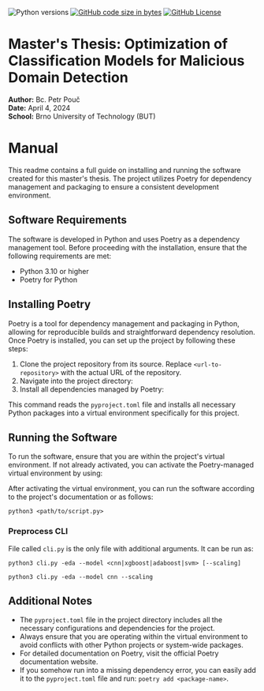 ![Python versions](https://img.shields.io/pypi/pyversions/Django)
[![GitHub code size in bytes](https://img.shields.io/github/languages/code-size/surViVeCZ/Classification-Optimalization-Strategies?branch=main&label=Code%20Size&logo=GitHub&logoColor=ffffff&labelColor=282828&style=flat)](https://github.com/surViVeCZ/Classification-Optimalization-Strategies)
[![GitHub License](https://img.shields.io/github/license/mashape/apistatus?branch=master&label=License&logo=GitHub&logoColor=ffffff&labelColor=282828&color=informational&style=flat)]()



# Master's Thesis: Optimization of Classification Models for Malicious Domain Detection

**Author:** Bc. Petr Pouč  
**Date:** April 4, 2024  
**School:** Brno University of Technology (BUT)


# Manual

This readme contains a full guide on installing and running the software created for this master's thesis. The project utilizes Poetry for dependency management and packaging to ensure a consistent development environment.

## Software Requirements

The software is developed in Python and uses Poetry as a dependency management tool. Before proceeding with the installation, ensure that the following requirements are met:

- Python 3.10 or higher
- Poetry for Python

## Installing Poetry

Poetry is a tool for dependency management and packaging in Python, allowing for reproducible builds and straightforward dependency resolution. Once Poetry is installed, you can set up the project by following these steps:

1. Clone the project repository from its source. Replace `<url-to-repository>` with the actual URL of the repository.
2. Navigate into the project directory:
3. Install all dependencies managed by Poetry:

This command reads the `pyproject.toml` file and installs all necessary Python packages into a virtual environment specifically for this project.

## Running the Software

To run the software, ensure that you are within the project's virtual environment. If not already activated, you can activate the Poetry-managed virtual environment by using:

After activating the virtual environment, you can run the software according to the project's documentation or as follows:
```
python3 <path/to/script.py>
```

### Preprocess CLI

File called `cli.py` is the only file with additional arguments. It can be run as:
```plaintext
python3 cli.py -eda --model <cnn|xgboost|adaboost|svm> [--scaling]

python3 cli.py -eda --model cnn --scaling
```

## Additional Notes

- The `pyproject.toml` file in the project directory includes all the necessary configurations and dependencies for the project.
- Always ensure that you are operating within the virtual environment to avoid conflicts with other Python projects or system-wide packages.
- For detailed documentation on Poetry, visit the official Poetry documentation website.
- If you somehow run into a missing dependency error, you can easily add it to the `pyproject.toml` file and run: `poetry add <package-name>`.
